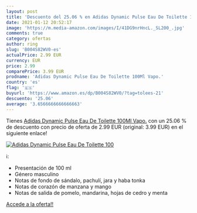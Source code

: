 ```yaml
---
layout: post
title: 'Descuento del 25.06 % en Adidas Dynamic Pulse Eau De Toilette 100'
date: 2021-01-12 20:52:17
image: 'https://m.media-amazon.com/images/I/41DG9nrHncL._SL200_.jpg'
comments: true
category: ofertas
author: ring
slug: 'B004S82WV0-es'
actualPrice: 2.99 EUR
currency: EUR
price: 2.99
comparePrice: 3.99 EUR
prodname: 'Adidas Dynamic Pulse Eau De Toilette 100Ml Vapo.'
country: 'es'
flag: '🇪🇸'
buyurl: 'https://www.amazon.es/dp/B004S82WV0/?tag=tolees-21'
descuento: '25.06'
average: '3.6566666666666663'
---
```


Tienes [Adidas Dynamic Pulse Eau De Toilette 100Ml Vapo.](https://www.amazon.es/dp/B004S82WV0/?tag=tolees-21) con un 25.06 % de descuento con precio de oferta de 2.99 EUR (original: 3.99 EUR) en el siguiente enlace!

[![Adidas Dynamic Pulse Eau De Toilette 100](https://m.media-amazon.com/images/I/41DG9nrHncL._SL200_.jpg)](https://www.amazon.es/dp/B004S82WV0/?tag=tolees-21)

ℹ️:

- Presentación de 100 ml
- Género masculino
- Notas de fondo de sándalo, pachulí, jara y haba tonka
- Notas de corazón de manzana y mango
- Notas de salida de pomelo, mandarina, hojas de cedro y menta

[Accede a la oferta!!](https://www.amazon.es/dp/B004S82WV0/?tag=tolees-21)
